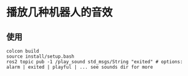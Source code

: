 #  播放几种机器人的音效

## 使用

```
colcon build
source install/setup.bash
ros2 topic pub -1 /play_sound std_msgs/String "exited" # options: alarm | exited | playful | ... see sounds dir for more
```


